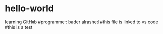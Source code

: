 # hello-world
learning GitHub
#programmer: bader alrashed 
#this file is linked to vs code
#this is a test 
